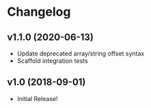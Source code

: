 # Changelog

## v1.1.0 (2020-06-13)
- Update deprecated array/string offset syntax
- Scaffold integration tests

## v1.0 (2018-09-01)
- Initial Release!
